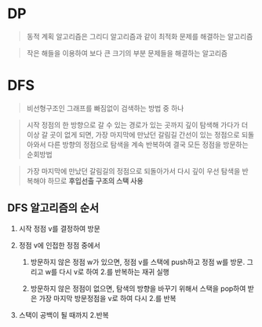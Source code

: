 # DP

> 동적 계획 알고리즘은 그리디 알고리즘과 같이 최적화 문제를 해결하는 알고리즘

> 작은 해들을 이용하여 보다 큰 크기의 부분 문제들을 해결하는 알고리즘

# DFS

> 비선형구조인 그래프를 빠짐없이 검색하는 방법 중 하나

> 시작 정점의 한 방향으로 갈 수 있는 경로가 있는 곳까지 깊이 탐색해 가다가 더 이상 갈 곳이 없게 되면, 가장 마지막에 만났던 갈림길 간선이 있는 정점으로 되돌아와서 다른 방향의 정점으로 탐색을 계속 반복하여 결국 모든 정점을 방문하는 순회방법

> 가장 마지막에 만났던 갈림길의 정점으로 되돌아가서 다시 깊이 우선 탐색을 반복해야 하므로 **후입선출 구조의 스택 사용**

## DFS 알고리즘의 순서

1. 시작 정점 v를 결정하여 방문

2. 정점 v에 인접한 정점 중에서

    1. 방문하지 않은 정점 w가 있으면, 정점 v를 스택에 push하고 정점 w를 방문. 그리고 w를 다시 v로 하여 2.를 반복하는 재귀 실행

    2. 방문하지 않은 정점이 없으면, 탐색의 방향을 바꾸기 위해서 스택을 pop하여 받은 가장 마지막 방문정점을 v로 하여 다시 2.를 반복

3. 스택이 공백이 될 때까지 2.반복


